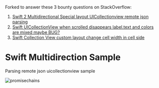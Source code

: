 Forked to answer these 3 bounty questions on StackOverflow: <br>

1. [Swift 2 Multidirectional Special layout UICollectionview remote json parsing](http://stackoverflow.com/q/38814460/1378447)<br>
2. [Swift UICollectionView when scrolled disappears label.text and colors are mixed maybe BUG?](http://stackoverflow.com/q/38991612/1378447)<br>
3. [Swift Collection View custom layout change cell width in cell side](http://stackoverflow.com/q/38970627/1378447)<br>

# Swift Multidirection Sample
Parsing remote json uicollectionview sample

![promisechains](https://github.com/codeservis/UICollectionviewsample/blob/master/samplejson.png?raw=true)
